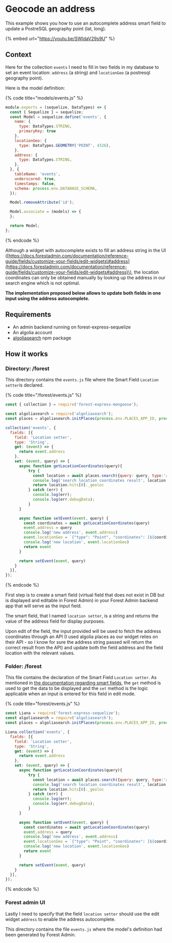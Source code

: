 # Geocode an address

This example shows you how to use an autocomplete address smart field to update a PostreSQL geography point \(lat, long\).

{% embed url="https://youtu.be/SWldaV29s9U" %}

## Context

Here for the collection `events` I need to fill in two fields in my database to set an event location: `address` \(a string\) and `locationGeo` \(a postresql geography point\). 

Here is the model definition:

{% code title="models/events.js" %}
```javascript
module.exports = (sequelize, DataTypes) => {
  const { Sequelize } = sequelize;
  const Model = sequelize.define('events', {
    name: {
      type: DataTypes.STRING,
      primaryKey: true
    },
    locationGeo: {
      type: DataTypes.GEOMETRY('POINT', 4326),
    },
    address: {
      type: DataTypes.STRING,
    },
  }, {
    tableName: 'events',
    underscored: true,
    timestamps: false,
    schema: process.env.DATABASE_SCHEMA,
  });

  Model.removeAttribute('id');

  Model.associate = (models) => {
  };

  return Model;
};


```
{% endcode %}

Although a widget with autocomplete exists to fill an address string in the UI \([https://docs.forestadmin.com/documentation/reference-guide/fields/customize-your-fields/edit-widgets\#address](https://docs.forestadmin.com/documentation/reference-guide/fields/customize-your-fields/edit-widgets#address)\), the location coordinates can only be obtained manually by looking up the address in our search engine which is not optimal.

**The implementation proposed below allows to update both fields in one input using the address autocomplete.**

## Requirements

* An admin backend running on forest-express-sequelize
* An algolia account
* [algoliasearch](https://www.npmjs.com/package/algoliasearch) npm package

## How it works

### Directory: /forest

This directory contains the `events.js` file where the Smart Field `Location setter`is declared.

{% code title="/forest/events.js" %}
```javascript
const { collection } = require('forest-express-mongoose');

const algoliasearch = require('algoliasearch');
const places = algoliasearch.initPlaces(process.env.PLACES_APP_ID, process.env.PLACES_API_KEY);

collection('events', {
  fields: [{
    field: 'Location setter',
    type: 'String',
    get: (event) => {
      return event.address
    },
    set: (event, query) => {
      async function getLocationCoordinates(query){
          try {
            const location = await places.search({query: query, type:'address'});
            console.log('search location coordinates result', location.hits[0]._geoloc);
            return location.hits[0]._geoloc
          } catch (err) {
            console.log(err);
            console.log(err.debugData);
          }
      }

      async function setEvent(event, query) {
        const coordinates = await getLocationCoordinates(query)
        event.address = query
        console.log('new address', event.address)
        event.locationGeo = `{"type": "Point", "coordinates": [${coordinates.lat}, ${coordinates.lng}]}`
        console.log('new location', event.locationGeo)
        return event
      }

      return setEvent(event, query)
    }
  }],
});
```
{% endcode %}

First step is to create a smart field \(virtual field that does not exist in DB but is displayed and editable in Forest Admin\) in your Forest Admin backend app that will serve as the input field.

The smart field, that I named `location setter`, is a string and returns the value of the address field for display purposes.

Upon edit of the field, the input provided will be used to fetch the address coordinates through an API \(I used algolia places as our widget relies on their API - so I know for sure the address string passed will return the correct result from the API\) and update both the field address and the field location with the relevant values.

### Folder: /forest

This file contains the declaration of the Smart Field `Location setter`. As mentioned in [the documentation regarding smart fields](https://docs.forestadmin.com/documentation/reference-guide/fields/create-and-manage-smart-fields), the `get` method is used to get the data to be displayed and the `set` method is the logic applicable when an input is entered for this field in edit mode.

{% code title="forest/events.js" %}
```javascript
const Liana = require('forest-express-sequelize');
const algoliasearch = require('algoliasearch');
const places = algoliasearch.initPlaces(process.env.PLACES_APP_ID, process.env.PLACES_API_KEY);

Liana.collection('events', {
  fields: [{
    field: 'Location setter',
    type: 'String',
    get: (event) => {
      return event.address
    },
    set: (event, query) => {
      async function getLocationCoordinates(query){
          try {
            const location = await places.search({query: query, type:'address'});
            console.log('search location coordinates result', location.hits[0]._geoloc);
            return location.hits[0]._geoloc
          } catch (err) {
            console.log(err);
            console.log(err.debugData);
          }
      }

      async function setEvent(event, query) {
        const coordinates = await getLocationCoordinates(query)
        event.address = query
        console.log('new address', event.address)
        event.locationGeo = `{"type": "Point", "coordinates": [${coordinates.lat}, ${coordinates.lng}]}`
        console.log('new location', event.locationGeo)
        return event
      }

      return setEvent(event, query)
    }
  }],
});
```
{% endcode %}



###  Forest admin UI

Lastly I need to specify that the field `location setter` should use the edit widget `address` to enable the address autocomplete.

This directory contains the file `events.js` where the model's definition had been generated by Forest Admin.

